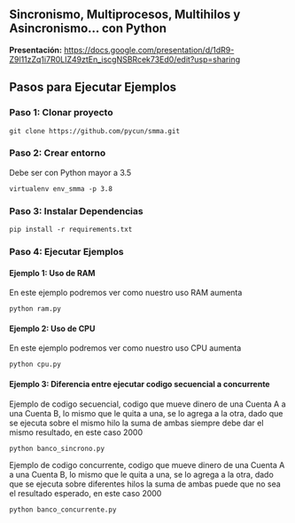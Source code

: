## Sincronismo, Multiprocesos, Multihilos y Asincronismo... con Python

**Presentación:** https://docs.google.com/presentation/d/1dR9-Z9l11zZq1i7R0LIZ49ztEn_iscgNSBRcek73Ed0/edit?usp=sharing

## Pasos para Ejecutar Ejemplos

### Paso 1: Clonar proyecto

```shell
git clone https://github.com/pycun/smma.git
```

### Paso 2: Crear entorno

Debe ser con Python mayor a 3.5

```shell
virtualenv env_smma -p 3.8
```

### Paso 3: Instalar Dependencias

```shell
pip install -r requirements.txt
```

### Paso 4: Ejecutar Ejemplos

#### Ejemplo 1: Uso de RAM

En este ejemplo podremos ver como nuestro uso RAM aumenta

```shell
python ram.py
```

#### Ejemplo 2: Uso de CPU

En este ejemplo podremos ver como nuestro uso CPU aumenta

```shell
python cpu.py
```

#### Ejemplo 3: Diferencia entre ejecutar codigo secuencial a concurrente

Ejemplo de codigo secuencial, codigo que mueve dinero de una Cuenta A a una Cuenta B, lo mismo que le quita a una, se lo agrega a la otra, dado que se ejecuta sobre el mismo hilo la suma de ambas siempre debe dar el mismo resultado, en este caso 2000

```shell
python banco_sincrono.py
```


Ejemplo de codigo concurrente, codigo que mueve dinero de una Cuenta A a una Cuenta B, lo mismo que le quita a una, se lo agrega a la otra, dado que se ejecuta sobre diferentes hilos la suma de ambas puede que no sea el resultado esperado, en este caso 2000

```shell
python banco_concurrente.py
```